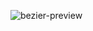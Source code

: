 ![bezier-preview](https://user-images.githubusercontent.com/26175589/166067842-5675358d-4a4d-432a-87f1-f9a731676f63.png)
